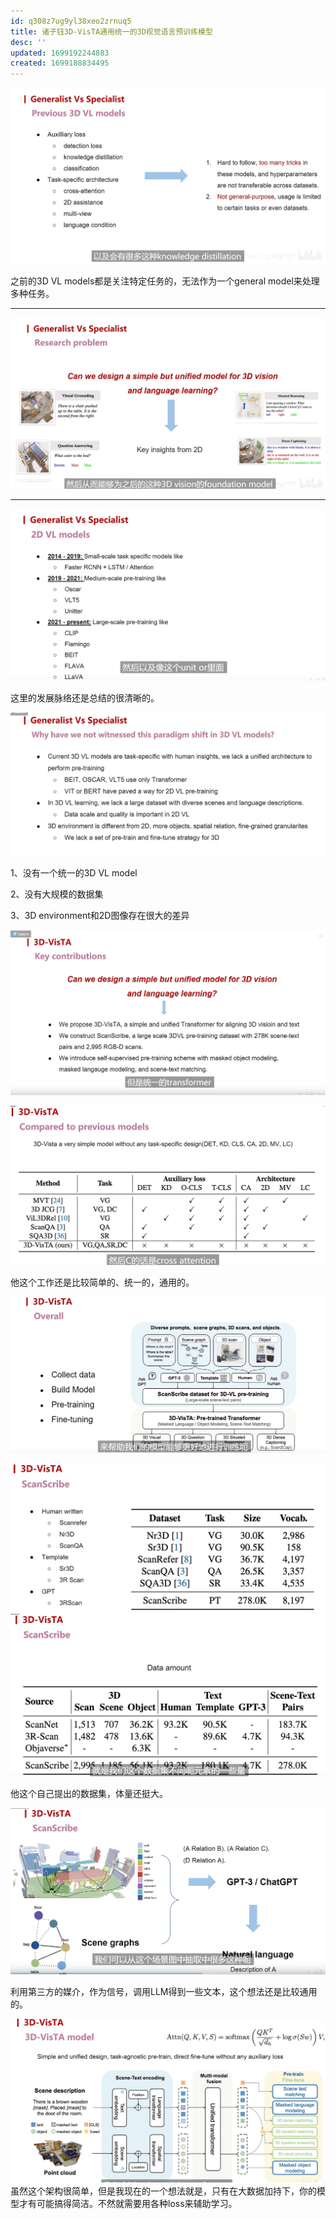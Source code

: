 ```yaml
---
id: q308z7ug9yl38xeo2zrnuq5
title: 诸子钰3D-VisTA通用统一的3D视觉语言预训练模型
desc: ''
updated: 1699192244883
created: 1699188834495
---
```



![图 0](assets/images/06f4d80acc6a7b8d3aa26d544f4c4ac5134a7cb82d28fa4ad2999ffb37658e10.png)  

之前的3D VL models都是关注特定任务的，无法作为一个general model来处理多种任务。

---

![图 1](assets/images/d1428b6f8cfb2c5e9ad7279c7fa04f97b070b96e4831243ded9246b13f5a73e8.png)  


---

![图 2](assets/images/f6a4ac708e10e0b47679e940ac6ece0441bbe8c420cc82d607a1d21532bc3ca8.png)  

这里的发展脉络还是总结的很清晰的。


![图 3](assets/images/3876c01fb3ad1ff35d05ab47abfb9d445b3120d40d60cbb2c4718216416c1744.png)  

1、没有一个统一的3D VL model

2、没有大规模的数据集

3、3D environment和2D图像存在很大的差异


![图 4](assets/images/949f4ee43173e2bb3199a7e51ba67a69c83034f76d3100e77f2c9733732e344c.png)  

![图 5](assets/images/51ae829d8224f48559a48670f39def62e817ab966e3b8c1c41a96ab38592b602.png)  

他这个工作还是比较简单的、统一的，通用的。

![图 6](assets/images/aee6f558090c9a8786b1cf7693bb422b7937947ce672a95fa715f424458aab40.png)  

![图 7](assets/images/dc67ac0523de85748594a95ff7d949b8e8faccd5f1aa8986f8a03215694c0c79.png)  
![图 9](assets/images/63c76c167f2798da5521377c986066ad315177d1660e0b125f329c2b12db25b4.png)  


他这个自己提出的数据集，体量还挺大。

![图 8](assets/images/a36b8f7ac4e84bda1940ebe8e0165f435dc7ebf88798baff7dfa04de89a8cfa6.png)  

利用第三方的媒介，作为信号，调用LLM得到一些文本，这个想法还是比较通用的。

![图 10](assets/images/adc67331daeb7c3e4f735c1a59146e0f6d2df9a3918fb3b529db15ef137ea459.png)  
虽然这个架构很简单，但是我现在的一个想法就是，只有在大数据加持下，你的模型才有可能搞得简洁。不然就需要用各种loss来辅助学习。

